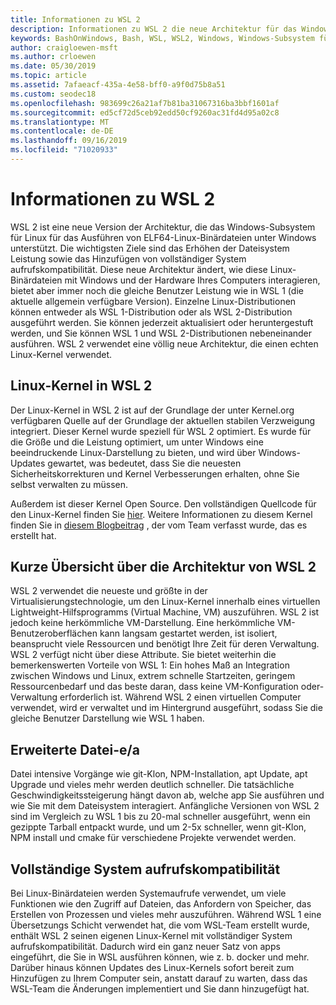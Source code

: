 ```yaml
---
title: Informationen zu WSL 2
description: Informationen zu WSL 2 die neue Architektur für das Windows-Subsystem für Linux
keywords: BashOnWindows, Bash, WSL, WSL2, Windows, Windows-Subsystem für Linux, Windows-Subsystem, Ubuntu, Debian, Suse, Windows 10, Installation, installieren
author: craigloewen-msft
ms.author: crloewen
ms.date: 05/30/2019
ms.topic: article
ms.assetid: 7afaeacf-435a-4e58-bff0-a9f0d75b8a51
ms.custom: seodec18
ms.openlocfilehash: 983699c26a21af7b81ba31067316ba3bbf1601af
ms.sourcegitcommit: ed5cf72d5ceb92edd50cf9260ac31fd4d95a02c8
ms.translationtype: MT
ms.contentlocale: de-DE
ms.lasthandoff: 09/16/2019
ms.locfileid: "71020933"
---
```

# <a name="about-wsl-2"></a>Informationen zu WSL 2

WSL 2 ist eine neue Version der Architektur, die das Windows-Subsystem für Linux für das Ausführen von ELF64-Linux-Binärdateien unter Windows unterstützt. Die wichtigsten Ziele sind das Erhöhen der Dateisystem Leistung sowie das Hinzufügen von vollständiger System aufrufskompatibilität. Diese neue Architektur ändert, wie diese Linux-Binärdateien mit Windows und der Hardware Ihres Computers interagieren, bietet aber immer noch die gleiche Benutzer Leistung wie in WSL 1 (die aktuelle allgemein verfügbare Version). Einzelne Linux-Distributionen können entweder als WSL 1-Distribution oder als WSL 2-Distribution ausgeführt werden. Sie können jederzeit aktualisiert oder heruntergestuft werden, und Sie können WSL 1 und WSL 2-Distributionen nebeneinander ausführen. WSL 2 verwendet eine völlig neue Architektur, die einen echten Linux-Kernel verwendet.

## <a name="linux-kernel-in-wsl-2"></a>Linux-Kernel in WSL 2

Der Linux-Kernel in WSL 2 ist auf der Grundlage der unter Kernel.org verfügbaren Quelle auf der Grundlage der aktuellen stabilen Verzweigung integriert. Dieser Kernel wurde speziell für WSL 2 optimiert. Es wurde für die Größe und die Leistung optimiert, um unter Windows eine beeindruckende Linux-Darstellung zu bieten, und wird über Windows-Updates gewartet, was bedeutet, dass Sie die neuesten Sicherheitskorrekturen und Kernel Verbesserungen erhalten, ohne Sie selbst verwalten zu müssen.

Außerdem ist dieser Kernel Open Source. Den vollständigen Quellcode für den Linux-Kernel finden Sie [hier](https://github.com/microsoft/WSL2-Linux-Kernel). Weitere Informationen zu diesem Kernel finden Sie in [diesem Blogbeitrag](https://devblogs.microsoft.com/commandline/shipping-a-linux-kernel-with-windows/) , der vom Team verfasst wurde, das es erstellt hat.

## <a name="brief-overview-of-the-wsl-2-architecture"></a>Kurze Übersicht über die Architektur von WSL 2

WSL 2 verwendet die neueste und größte in der Virtualisierungstechnologie, um den Linux-Kernel innerhalb eines virtuellen Lightweight-Hilfsprogramms (Virtual Machine, VM) auszuführen. WSL 2 ist jedoch keine herkömmliche VM-Darstellung. Eine herkömmliche VM-Benutzeroberflächen kann langsam gestartet werden, ist isoliert, beansprucht viele Ressourcen und benötigt Ihre Zeit für deren Verwaltung. WSL 2 verfügt nicht über diese Attribute. Sie bietet weiterhin die bemerkenswerten Vorteile von WSL 1: Ein hohes Maß an Integration zwischen Windows und Linux, extrem schnelle Startzeiten, geringem Ressourcenbedarf und das beste daran, dass keine VM-Konfiguration oder-Verwaltung erforderlich ist. Während WSL 2 einen virtuellen Computer verwendet, wird er verwaltet und im Hintergrund ausgeführt, sodass Sie die gleiche Benutzer Darstellung wie WSL 1 haben.

## <a name="increased-file-io-performance"></a>Erweiterte Datei-e/a

Datei intensive Vorgänge wie git-Klon, NPM-Installation, apt Update, apt Upgrade und vieles mehr werden deutlich schneller. Die tatsächliche Geschwindigkeitssteigerung hängt davon ab, welche app Sie ausführen und wie Sie mit dem Dateisystem interagiert. Anfängliche Versionen von WSL 2 sind im Vergleich zu WSL 1 bis zu 20-mal schneller ausgeführt, wenn ein gezippte Tarball entpackt wurde, und um 2-5x schneller, wenn git-Klon, NPM install und cmake für verschiedene Projekte verwendet werden.

## <a name="full-system-call-compatibility"></a>Vollständige System aufrufskompatibilität

Bei Linux-Binärdateien werden Systemaufrufe verwendet, um viele Funktionen wie den Zugriff auf Dateien, das Anfordern von Speicher, das Erstellen von Prozessen und vieles mehr auszuführen. Während WSL 1 eine Übersetzungs Schicht verwendet hat, die vom WSL-Team erstellt wurde, enthält WSL 2 seinen eigenen Linux-Kernel mit vollständiger System aufrufskompatibilität. Dadurch wird ein ganz neuer Satz von apps eingeführt, die Sie in WSL ausführen können, wie z. b. docker und mehr. Darüber hinaus können Updates des Linux-Kernels sofort bereit zum Hinzufügen zu Ihrem Computer sein, anstatt darauf zu warten, dass das WSL-Team die Änderungen implementiert und Sie dann hinzugefügt hat.